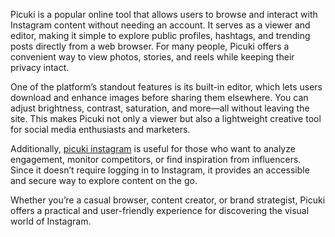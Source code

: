 Picuki is a popular online tool that allows users to browse and interact with Instagram content without needing an account. It serves as a viewer and editor, making it simple to explore public profiles, hashtags, and trending posts directly from a web browser. For many people, Picuki offers a convenient way to view photos, stories, and reels while keeping their privacy intact.

One of the platform’s standout features is its built-in editor, which lets users download and enhance images before sharing them elsewhere. You can adjust brightness, contrast, saturation, and more—all without leaving the site. This makes Picuki not only a viewer but also a lightweight creative tool for social media enthusiasts and marketers.

Additionally, <a href="https://anonystories.com/picuki/">picuki instagram</a> is useful for those who want to analyze engagement, monitor competitors, or find inspiration from influencers. Since it doesn’t require logging in to Instagram, it provides an accessible and secure way to explore content on the go.

Whether you’re a casual browser, content creator, or brand strategist, Picuki offers a practical and user-friendly experience for discovering the visual world of Instagram.
